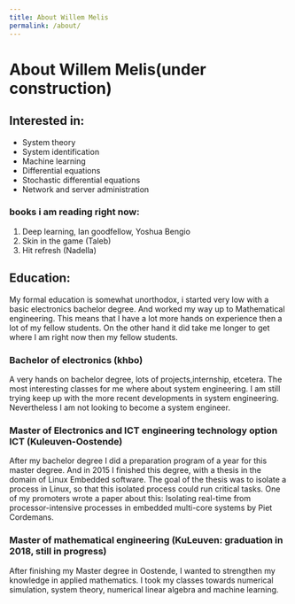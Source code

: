 ```yaml
---
title: About Willem Melis
permalink: /about/
---
```


# About Willem Melis(under construction)

## Interested in:

- System theory
- System identification
- Machine learning
- Differential equations
- Stochastic differential equations
- Network and server administration

### books i am reading right now:
1. Deep learning, Ian goodfellow, Yoshua Bengio
2. Skin in the game (Taleb)
3. Hit refresh (Nadella)

## Education:
My formal education is somewhat unorthodox, i started very low with a basic electronics bachelor degree. And worked my way up to Mathematical engineering. This means that I have a lot more hands on experience then a lot of my fellow students. On the other hand it did take me longer to get where I am right now then my fellow students.

### Bachelor of electronics (khbo)
A very hands on bachelor degree, lots of projects,internship, etcetera. The most interesting classes for me where about system engineering. I am still trying keep up with the more recent developments in system engineering. Nevertheless I am not looking to become a system engineer.

### Master of Electronics and ICT engineering technology option ICT (Kuleuven-Oostende)
After my bachelor degree I did a preparation program of a year for this master degree. And in 2015 I finished this degree, with a thesis in the domain of Linux Embedded software. The goal of the thesis was to isolate a process in Linux, so that this isolated process could run critical tasks. One of my promoters wrote a paper about this:  Isolating real-time from processor-intensive processes in embedded multi-core systems by Piet Cordemans.

### Master of mathematical engineering (KuLeuven: graduation in 2018, still in progress)
After finishing my Master degree in Oostende, I wanted to strengthen my knowledge in applied mathematics. I took my classes towards numerical simulation, system theory, numerical linear algebra and machine learning.